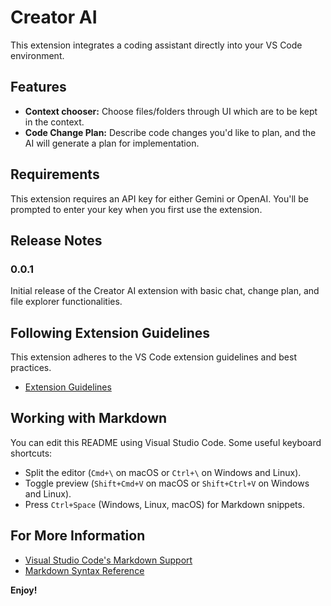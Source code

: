 # Creator AI

This extension integrates a coding assistant directly into your VS Code environment.

## Features

* **Context chooser:** Choose files/folders through UI which are to be kept in the context.
* **Code Change Plan:** Describe code changes you'd like to plan, and the AI will generate a plan for implementation.

## Requirements

This extension requires an API key for either Gemini or OpenAI. You'll be prompted to enter your key when you first use the extension.


## Release Notes

### 0.0.1

Initial release of the Creator AI extension with basic chat, change plan, and file explorer functionalities.

## Following Extension Guidelines

This extension adheres to the VS Code extension guidelines and best practices.

* [Extension Guidelines](https://code.visualstudio.com/api/references/extension-guidelines)

## Working with Markdown

You can edit this README using Visual Studio Code. Some useful keyboard shortcuts:

* Split the editor (`Cmd+\` on macOS or `Ctrl+\` on Windows and Linux).
* Toggle preview (`Shift+Cmd+V` on macOS or `Shift+Ctrl+V` on Windows and Linux).
* Press `Ctrl+Space` (Windows, Linux, macOS) for Markdown snippets.

## For More Information

* [Visual Studio Code's Markdown Support](http://code.visualstudio.com/docs/languages/markdown)
* [Markdown Syntax Reference](https://help.github.com/articles/markdown-basics/)

**Enjoy!** 
